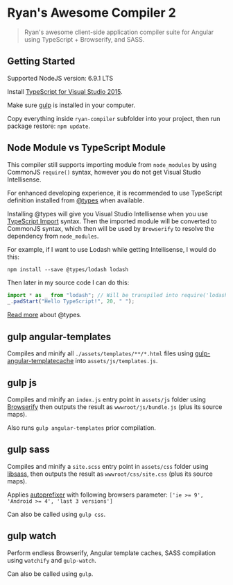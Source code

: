 # Ryan's Awesome Compiler 2

> Ryan's awesome client-side application compiler suite for Angular using TypeScript + Browserify, and SASS.

## Getting Started

Supported NodeJS version: 6.9.1 LTS

Install [TypeScript for Visual Studio 2015](https://www.microsoft.com/en-us/download/details.aspx?id=48593).

Make sure [gulp](https://www.npmjs.com/package/gulp) is installed in your computer.

Copy everything inside `ryan-compiler` subfolder into your project, then run package restore: `npm update`.

## Node Module vs TypeScript Module

This compiler still supports importing module from `node_modules` by using CommonJS `require()` syntax, however you do not get Visual Studio Intellisense.

For enhanced developing experience, it is recommended to use TypeScript definition installed from [@types](http://microsoft.github.io/TypeSearch/) when available.

Installing @types will give you Visual Studio Intellisense when you use [TypeScript Import](https://www.typescriptlang.org/docs/handbook/modules.html) syntax. Then the imported module will be converted to CommonJS syntax, which then will be used by `Browserify` to resolve the dependency from `node_modules`.

For example, if I want to use Lodash while getting Intellisense, I would do this:

`npm install --save @types/lodash lodash`

Then later in my source code I can do this:

```typescript
import * as _ from "lodash"; // Will be transpiled into require('lodash') and then resolved.
_.padStart("Hello TypeScript!", 20, " ");
```

[Read more](https://blogs.msdn.microsoft.com/typescript/2016/06/15/the-future-of-declaration-files/) about @types.

## gulp angular-templates

Compiles and minify all `./assets/templates/**/*.html` files using [gulp-angular-templatecache](https://github.com/miickel/gulp-angular-templatecache) into `assets/js/templates.js`.

## gulp js

Compiles and minify an `index.js` entry point in `assets/js` folder using [Browserify](https://github.com/substack/node-browserify) then outputs the result as `wwwroot/js/bundle.js` (plus its source maps).

Also runs `gulp angular-templates` prior compilation.

## gulp sass

Compiles and minify a `site.scss` entry point in `assets/css` folder using [libsass](https://github.com/sass/libsass), then outputs the result as `wwwroot/css/site.css` (plus its source maps).

Applies [autoprefixer](https://github.com/postcss/autoprefixer) with following browsers parameter: `['ie >= 9', 'Android >= 4', 'last 3 versions']`

Can also be called using `gulp css`.

## gulp watch

Perform endless Browserify, Angular template caches, SASS compilation using `watchify` and `gulp-watch`.

Can also be called using `gulp`.
